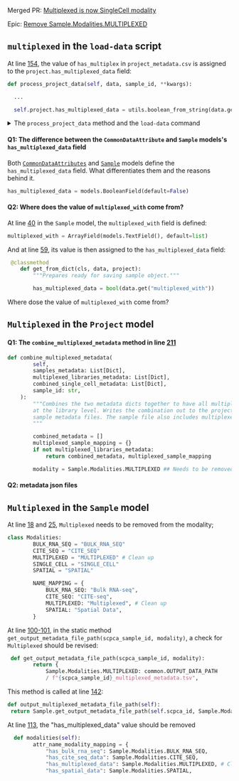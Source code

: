 
Merged PR: [Multiplexed is now SingleCell modality](https://github.com/AlexsLemonade/scpca-portal/pull/672)

Epic: [Remove Sample.Modalities.MULTIPLEXED](https://github.com/AlexsLemonade/scpca-portal/issues/695) 


## `multiplexed` in the `load-data` script

At line [154](https://github.com/AlexsLemonade/scpca-portal/blob/dev/api/scpca_portal/management/commands/load_data.py#L154), the value of `has_multiplex` in `project_metadata.csv` is assigned to the `project.has_multiplexed_data` field:
```py
def process_project_data(self, data, sample_id, **kwargs):

  ...

  self.project.has_multiplexed_data = utils.boolean_from_string(data.get("has_multiplex", False)
```

<details>
<summary>The <code>process_project_data</code> method and the <code>load-data</code> command</summary><br/>
  
The `process_project_data` method is called in the `load_data` method at line [251](https://github.com/AlexsLemonade/scpca-portal/blob/2d93c9550c4fd442ad85a8568215c1c116d31146/api/scpca_portal/management/commands/load_data.py#L251): 

```py
def load_data(
 self,
 allowed_submitters: set[str] = None,
 input_bucket_name: str = "scpca-portal-inputs",
 **kwargs,
):
  """Loads data from S3. Creates projects and loads data for them."""

  with open(Project.get_input_project_metadata_file_path()) as project_csv:
      project_list = list(csv.DictReader(project_csv)) # project_metadata.csv

  for project_data in project_list:
    self.process_project_data(project_data, sample_id, **kwargs)
```

The load-data` command is defined in `scpca-portal/bin/sportal` at line [34]([https://github.com/AlexsLemonade/scpca-portal/blob/2d93c9550c4fd442ad85a8568215c1c116d31146/bin/sportal#L4](https://github.com/AlexsLemonade/scpca-portal/blob/2d93c9550c4fd442ad85a8568215c1c116d31146/bin/sportal#L34)):

```py
 "load-data": run_api.format("./manage.py load_data {}"),
```
<hr/>
</details>

#### Q1: The difference between the `CommonDataAttribute` and `Sample` models's `has_multiplexed_data` field
Both [`CommonDataAttributes`](https://github.com/AlexsLemonade/scpca-portal/blob/2d93c9550c4fd442ad85a8568215c1c116d31146/api/scpca_portal/models/base.py#L12) and [`Sample`](https://github.com/AlexsLemonade/scpca-portal/blob/2d93c9550c4fd442ad85a8568215c1c116d31146/api/scpca_portal/models/sample.py#L34) models define the `has_multiplexed_data` field. What differentiates them and the reasons behind it. 

```py
has_multiplexed_data = models.BooleanField(default=False)
```

#### Q2: Where does the value of `multiplexed_with` come from?
At line [40](https://github.com/AlexsLemonade/scpca-portal/blob/2d93c9550c4fd442ad85a8568215c1c116d31146/api/scpca_portal/models/sample.py#L40) in the `Sample` model, the `multiplexed_with` field is defined: 

```py
multiplexed_with = ArrayField(models.TextField(), default=list)
```

And at line [59](https://github.com/AlexsLemonade/scpca-portal/blob/2d93c9550c4fd442ad85a8568215c1c116d31146/api/scpca_portal/models/sample.py#L59), its value is then assigned to the `has_multiplexed_data` field:

```py
 @classmethod
    def get_from_dict(cls, data, project):
        """Prepares ready for saving sample object."""

        has_multiplexed_data = bool(data.get("multiplexed_with"))
```

Where dose the value of `multiplexed_with` come from?



## `Multiplexed` in the `Project` model

#### Q1: The `combine_multiplexed_metadata` method in line [211](https://github.com/AlexsLemonade/scpca-portal/blob/2d93c9550c4fd442ad85a8568215c1c116d31146/api/scpca_portal/models/project.py#L211)

```py
def combine_multiplexed_metadata(
        self,
        samples_metadata: List[Dict],
        multiplexed_libraries_metadata: List[Dict],
        combined_single_cell_metadata: List[Dict],
        sample_id: str,
    ):
        """Combines the two metadata dicts together to have all multiplexed data
        at the library level. Writes the combination out to the project and
        sample metadata files. The sample file also includes multiplexed samples.
        """

        combined_metadata = []
        multiplexed_sample_mapping = {}
        if not multiplexed_libraries_metadata:
            return combined_metadata, multiplexed_sample_mapping

        modality = Sample.Modalities.MULTIPLEXED ## Needs to be removed
```

#### Q2: metadata json files


## `Multiplexed` in the `Sample` model

At line [18](https://github.com/AlexsLemonade/scpca-portal/blob/2d93c9550c4fd442ad85a8568215c1c116d31146/api/scpca_portal/models/sample.py#L18) and [25](https://github.com/AlexsLemonade/scpca-portal/blob/2d93c9550c4fd442ad85a8568215c1c116d31146/api/scpca_portal/models/sample.py#L25), `Multiplexed` needs to be removed from the modality;

```py
class Modalities:
        BULK_RNA_SEQ = "BULK_RNA_SEQ"
        CITE_SEQ = "CITE_SEQ"
        MULTIPLEXED = "MULTIPLEXED" # Clean up
        SINGLE_CELL = "SINGLE_CELL"
        SPATIAL = "SPATIAL"

        NAME_MAPPING = {
            BULK_RNA_SEQ: "Bulk RNA-seq",
            CITE_SEQ: "CITE-seq",
            MULTIPLEXED: "Multiplexed", # Clean up
            SPATIAL: "Spatial Data",
        }
```

At line [100-101](https://github.com/AlexsLemonade/scpca-portal/blob/2d93c9550c4fd442ad85a8568215c1c116d31146/api/scpca_portal/models/sample.py#L100-L101), in the static method `get_output_metadata_file_path(scpca_sample_id, modality)`, a check for `Multiplexed` should be revised:
```py
 def get_output_metadata_file_path(scpca_sample_id, modality):
        return {
            Sample.Modalities.MULTIPLEXED: common.OUTPUT_DATA_PATH
            / f"{scpca_sample_id}_multiplexed_metadata.tsv",
```

This method is called at line [142](https://github.com/AlexsLemonade/scpca-portal/blob/2d93c9550c4fd442ad85a8568215c1c116d31146/api/scpca_portal/models/sample.py#L142):

```py
def output_multiplexed_metadata_file_path(self):
 return Sample.get_output_metadata_file_path(self.scpca_id, Sample.Modalities.MULTIPLEXED) # Clean up
```

At line [113](https://github.com/AlexsLemonade/scpca-portal/blob/2d93c9550c4fd442ad85a8568215c1c116d31146/api/scpca_portal/models/sample.py#L113), the "has_multiplexed_data" value should be removed
```py
  def modalities(self):
        attr_name_modality_mapping = {
            "has_bulk_rna_seq": Sample.Modalities.BULK_RNA_SEQ,
            "has_cite_seq_data": Sample.Modalities.CITE_SEQ,
            "has_multiplexed_data": Sample.Modalities.MULTIPLEXED, # Clean up
            "has_spatial_data": Sample.Modalities.SPATIAL,
```



